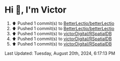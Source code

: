 <h1>Hi 👋, I'm Victor </h1>

<!--RECENT_ACTIVITY:start-->
1. ⬆️ Pushed 1 commit(s) to [BetterLectio/betterLectio](https://github.com/BetterLectio/betterLectio)<br>
2. ⬆️ Pushed 1 commit(s) to [BetterLectio/betterLectio](https://github.com/BetterLectio/betterLectio)<br>
3. ⬆️ Pushed 1 commit(s) to [victorDigital/RSpatialDB](https://github.com/victorDigital/RSpatialDB)<br>
4. ⬆️ Pushed 1 commit(s) to [victorDigital/RSpatialDB](https://github.com/victorDigital/RSpatialDB)<br>
5. ⬆️ Pushed 1 commit(s) to [victorDigital/RSpatialDB](https://github.com/victorDigital/RSpatialDB)<br>
<!--RECENT_ACTIVITY:end-->

<!--RECENT_ACTIVITY:last_update-->
Last Updated: Tuesday, August 20th, 2024, 6:17:13 PM
<!--RECENT_ACTIVITY:last_update_end-->
